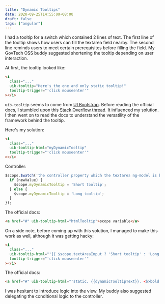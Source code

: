 ```yaml
---
title: "Dynamic Tooltips"
date: 2020-09-25T14:55:00+08:00
draft: false
tags: ["angular"]
---
```

I had a tooltip for a switch which contained 2 lines of text. The first line of the tooltip shows how users can fill the textarea field nearby. The second line reminds users to meet certain prerequisites before filling the field. My GovTech OSS buddy suggested shortening the tooltip depending on user interaction.

At first, the tooltip looked like:

```html
<i
  class="..."
  uib-tooltip="Here's the one and only static tooltip!"
  tooltip-trigger="'click mouseenter'"
></i>
```

`uib-tooltip` seems to come from [UI Bootstrap](https://angular-ui.github.io/bootstrap/#!#tooltip). Before reading the official docs, I stumbled upon this [Stack Overflow thread](https://stackoverflow.com/questions/42057168/angular-bootstrap-tooltip-dynamic-content). It influenced my solution. I then went on to read the docs to understand the versatility of the framework behind the tooltip.

Here's my solution:

```html
<i
  class="..."
  uib-tooltip-html="myDynamicTooltip"
  tooltip-trigger="'click mouseenter'"
></i>
```

Controller:

```javascript
$scope.$watch('the controller property which the textarea ng-model is bound to', (newValue) => {
  if (newValue) {
    $scope.myDynamicTooltip = 'Short tooltip';
  } else {
    $scope.myDynamicTooltip = 'Long tooltip';
  }
});
```

The official docs:

```html
<a href="#" uib-tooltip-html="htmlTooltip">scope variable</a>
```

On a side note, before coming up with this solution, I managed to make this work as well, although it was getting hacky:

```html
<i
  class="..."
  uib-tooltip-html="'{{ $scope.textAreaInput ? 'Short tooltip' : 'Long tooltip' }}'"
  tooltip-trigger="'click mouseenter'"
></i>
```

The official docs:

```html
<a href="#" uib-tooltip-html="'static. {{dynamicTooltipText}}. <b>bold.</b>'">inline string</a>
```

I was hesitant to introduce logic into the view. My buddy also suggested delegating the conditional logic to the controller.

